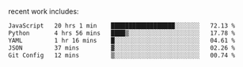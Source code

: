 
<!--<img width="1415" height="100" alt="blu" src="https://github.com/rdsilva01/rdsilva01/assets/101207588/deb060e5-d035-4f09-b511-e3f50605b207">-->

<!-- \> Enthusiastic about developing and building solutions <br>
\> Computer Science and Engineering @ UBI -->

<!-- <a href="https://www.rodrigosilva.live/">personal website</a> 🏁 -->

<!-- ![](https://komarev.com/ghpvc/?username=rdsilva01) -->

recent work includes:
<!--START_SECTION:waka-->

```txt
JavaScript   20 hrs 1 min    ██████████████████░░░░░░░   72.13 %
Python       4 hrs 56 mins   ████▒░░░░░░░░░░░░░░░░░░░░   17.78 %
YAML         1 hr 16 mins    █░░░░░░░░░░░░░░░░░░░░░░░░   04.61 %
JSON         37 mins         ▓░░░░░░░░░░░░░░░░░░░░░░░░   02.26 %
Git Config   12 mins         ▒░░░░░░░░░░░░░░░░░░░░░░░░   00.74 %
```

<!--END_SECTION:waka-->

